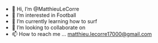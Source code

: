 - 👋 Hi, I’m @MatthieuLeCorre
- 👀 I’m interested in Football
- 🌱 I’m currently learning how to surf
- 💞️ I’m looking to collaborate on 
- 📫 How to reach me ... matthieu.lecorre17000@gmail.com

<!---
MatthieuLeCorre/MatthieuLeCorre is a ✨ special ✨ repository because its `README.md` (this file) appears on your GitHub profile.
You can click the Preview link to take a look at your changes.
--->
